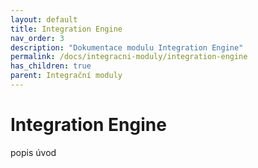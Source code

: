 ```yaml
---
layout: default
title: Integration Engine 
nav_order: 3
description: "Dokumentace modulu Integration Engine"
permalink: /docs/integracni-moduly/integration-engine
has_children: true
parent: Integrační moduly
---
```


# Integration Engine

popis úvod
